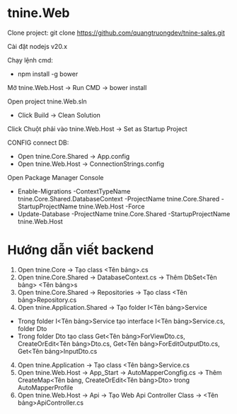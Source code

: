 # tnine.Web

Clone project: git clone https://github.com/quangtruongdev/tnine-sales.git

Cài đặt nodejs v20.x

Chạy lệnh cmd: 
- npm install -g bower

Mở tnine.Web.Host -> Run CMD -> bower install

Open project tnine.Web.sln
- Click Build -> Clean Solution

Click Chuột phải vào tnine.Web.Host -> Set as Startup Project

CONFIG connect DB:
- Open tnine.Core.Shared -> App.config
- Open tnine.Web.Host -> ConnectionStrings.config

Open Package Manager Console
- Enable-Migrations -ContextTypeName tnine.Core.Shared.DatabaseContext -ProjectName tnine.Core.Shared -StartupProjectName tnine.Web.Host -Force
- Update-Database -ProjectName tnine.Core.Shared -StartupProjectName tnine.Web.Host

# Hướng dẫn viết backend
1. Open tnine.Core -> Tạo class <Tên bảng>.cs
2. Open tnine.Core.Shared -> DatabaseContext.cs -> Thêm DbSet<Tên bảng> <Tên bảng>s 
2. Open tnine.Core.Shared -> Repositories -> Tạo class <Tên bảng>Repository.cs
3. Open tnine.Application.Shared -> Tạo folder I<Tên bảng>Service
- Trong folder I<Tên bảng>Service tạo interface I<Tên bảng>Service.cs, folder Dto
- Trong folder Dto tạo class Get<Tên bảng>ForViewDto.cs, CreateOrEdit<Tên bảng>Dto.cs, Get<Tên bảng>ForEditOutputDto.cs, Get<Tên bảng>InputDto.cs
4. Open tnine.Application -> Tạo class <Tên bảng>Service.cs
5. Open tnine.Web.Host -> App_Start -> AutoMapperCongfig.cs -> Thêm CreateMap<Tên bảng, CreateOrEdit<Tên bảng>Dto> trong AutoMapperProfile
6. Open tnine.Web.Host -> Api -> Tạo Web Api Controller Class -> <Tên bảng>ApiController.cs